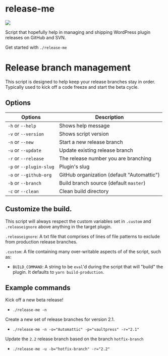 # release-me
![](https://media1.tenor.com/images/76d80859804520e02392747222298ac4/tenor.gif?itemid=10533470)

Script that hopefully help in managing and shipping WordPress plugin releases on GitHub and SVN.

Get started with `./release-me`

# Release branch management
This script is designed to help keep your release branches stay in order. Typically used to kick off a code freeze and start the beta cycle.

## Options

| Options                       | Description                                     |
|-------------------------------|-------------------------------------------------|
| `-h` or `--help`              | Shows help message                              |
| `-v` or `--version`           | Shows script version                            |
| `-n` or `--new`               | Start a new release branch                      |
| `-u` or `--update`            | Update existing release branch                  |
| `-r` or `--release`           | The release number you are branching            |
| `-p` or `--plugin-slug`       | Plugin's slug                                   |
| `-o` or `--github-org`        | GitHub organization (default "Automattic")      |
| `-b` or `--branch`            | Build branch source (default `master`)          |
| `-c` or `--clean`             | Clean build directory                           |

## Customize the build.

This script will always respect the custom variables set in `.custom` and `.releaseignore` above anything in the target plugin.

`.releaseignore`: A txt file that comprises of lines of file patterns to exclude from production release branches.

`.custom`: A file containing many over-writable aspects of of the script, such as:
 - `BUILD_COMMAND`: A string to be `eval`'d during the script that will "build" the plugin. It defaults to `yarn build-production`.

## Example commands

Kick off a new beta release!
- `./release-me -n`

Create a new set of release branches for version 2.1.
- `./release-me -n -o="Automattic" -p="vaultpress" -r="2.1"`

Update the `2.2` release branch based on the branch `hotfix-branch`
- `./release-me -u -b="hotfix-branch" -r="2.2"`

